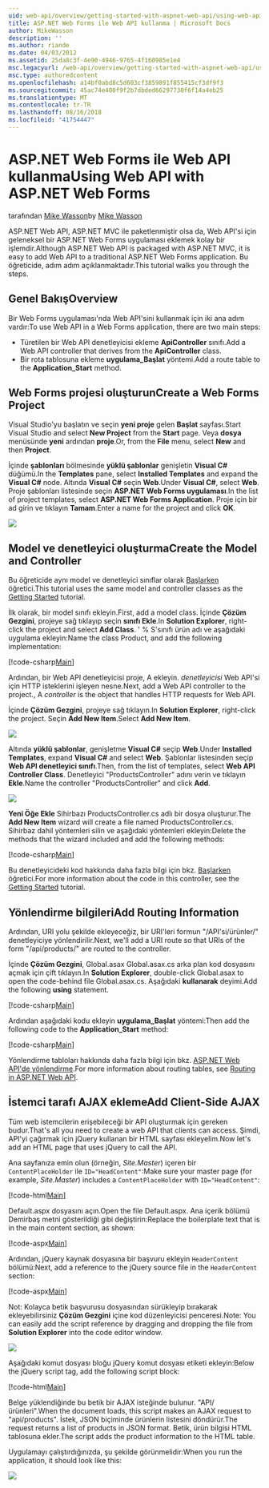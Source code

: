 ```yaml
---
uid: web-api/overview/getting-started-with-aspnet-web-api/using-web-api-with-aspnet-web-forms
title: ASP.NET Web Forms ile Web API kullanma | Microsoft Docs
author: MikeWasson
description: ''
ms.author: riande
ms.date: 04/03/2012
ms.assetid: 25da8c3f-4e90-4946-9765-4f160985e1e4
msc.legacyurl: /web-api/overview/getting-started-with-aspnet-web-api/using-web-api-with-aspnet-web-forms
msc.type: authoredcontent
ms.openlocfilehash: a14bf0abd8c5d603cf3859891f855415cf3df9f3
ms.sourcegitcommit: 45ac74e400f9f2b7dbded66297730f6f14a4eb25
ms.translationtype: MT
ms.contentlocale: tr-TR
ms.lasthandoff: 08/16/2018
ms.locfileid: "41754447"
---
```

<a name="using-web-api-with-aspnet-web-forms"></a><span data-ttu-id="61a49-102">ASP.NET Web Forms ile Web API kullanma</span><span class="sxs-lookup"><span data-stu-id="61a49-102">Using Web API with ASP.NET Web Forms</span></span>
====================
<span data-ttu-id="61a49-103">tarafından [Mike Wasson](https://github.com/MikeWasson)</span><span class="sxs-lookup"><span data-stu-id="61a49-103">by [Mike Wasson](https://github.com/MikeWasson)</span></span>

<span data-ttu-id="61a49-104">ASP.NET Web API, ASP.NET MVC ile paketlenmiştir olsa da, Web API'si için geleneksel bir ASP.NET Web Forms uygulaması eklemek kolay bir işlemdir.</span><span class="sxs-lookup"><span data-stu-id="61a49-104">Although ASP.NET Web API is packaged with ASP.NET MVC, it is easy to add Web API to a traditional ASP.NET Web Forms application.</span></span> <span data-ttu-id="61a49-105">Bu öğreticide, adım adım açıklanmaktadır.</span><span class="sxs-lookup"><span data-stu-id="61a49-105">This tutorial walks you through the steps.</span></span>

## <a name="overview"></a><span data-ttu-id="61a49-106">Genel Bakış</span><span class="sxs-lookup"><span data-stu-id="61a49-106">Overview</span></span>

<span data-ttu-id="61a49-107">Bir Web Forms uygulaması'nda Web API'sini kullanmak için iki ana adım vardır:</span><span class="sxs-lookup"><span data-stu-id="61a49-107">To use Web API in a Web Forms application, there are two main steps:</span></span>

- <span data-ttu-id="61a49-108">Türetilen bir Web API denetleyicisi ekleme **ApiController** sınıfı.</span><span class="sxs-lookup"><span data-stu-id="61a49-108">Add a Web API controller that derives from the **ApiController** class.</span></span>
- <span data-ttu-id="61a49-109">Bir rota tablosuna ekleme **uygulama\_Başlat** yöntemi.</span><span class="sxs-lookup"><span data-stu-id="61a49-109">Add a route table to the **Application\_Start** method.</span></span>

## <a name="create-a-web-forms-project"></a><span data-ttu-id="61a49-110">Web Forms projesi oluşturun</span><span class="sxs-lookup"><span data-stu-id="61a49-110">Create a Web Forms Project</span></span>

<span data-ttu-id="61a49-111">Visual Studio'yu başlatın ve seçin **yeni proje** gelen **Başlat** sayfası.</span><span class="sxs-lookup"><span data-stu-id="61a49-111">Start Visual Studio and select **New Project** from the **Start** page.</span></span> <span data-ttu-id="61a49-112">Veya **dosya** menüsünde **yeni** ardından **proje**.</span><span class="sxs-lookup"><span data-stu-id="61a49-112">Or, from the **File** menu, select **New** and then **Project**.</span></span>

<span data-ttu-id="61a49-113">İçinde **şablonları** bölmesinde **yüklü şablonlar** genişletin **Visual C#** düğümü.</span><span class="sxs-lookup"><span data-stu-id="61a49-113">In the **Templates** pane, select **Installed Templates** and expand the **Visual C#** node.</span></span> <span data-ttu-id="61a49-114">Altında **Visual C#** seçin **Web**.</span><span class="sxs-lookup"><span data-stu-id="61a49-114">Under **Visual C#**, select **Web**.</span></span> <span data-ttu-id="61a49-115">Proje şablonları listesinde seçin **ASP.NET Web Forms uygulaması**.</span><span class="sxs-lookup"><span data-stu-id="61a49-115">In the list of project templates, select **ASP.NET Web Forms Application**.</span></span> <span data-ttu-id="61a49-116">Proje için bir ad girin ve tıklayın **Tamam**.</span><span class="sxs-lookup"><span data-stu-id="61a49-116">Enter a name for the project and click **OK**.</span></span>

![](using-web-api-with-aspnet-web-forms/_static/image1.png)

## <a name="create-the-model-and-controller"></a><span data-ttu-id="61a49-117">Model ve denetleyici oluşturma</span><span class="sxs-lookup"><span data-stu-id="61a49-117">Create the Model and Controller</span></span>

<span data-ttu-id="61a49-118">Bu öğreticide aynı model ve denetleyici sınıflar olarak [Başlarken](tutorial-your-first-web-api.md) öğretici.</span><span class="sxs-lookup"><span data-stu-id="61a49-118">This tutorial uses the same model and controller classes as the [Getting Started](tutorial-your-first-web-api.md) tutorial.</span></span>

<span data-ttu-id="61a49-119">İlk olarak, bir model sınıfı ekleyin.</span><span class="sxs-lookup"><span data-stu-id="61a49-119">First, add a model class.</span></span> <span data-ttu-id="61a49-120">İçinde **Çözüm Gezgini**, projeye sağ tıklayıp seçin **sınıfı Ekle**.</span><span class="sxs-lookup"><span data-stu-id="61a49-120">In **Solution Explorer**, right-click the project and select **Add Class**.</span></span> <span data-ttu-id="61a49-121">' % S'sınıfı ürün adı ve aşağıdaki uygulama ekleyin:</span><span class="sxs-lookup"><span data-stu-id="61a49-121">Name the class Product, and add the following implementation:</span></span>

[!code-csharp[Main](using-web-api-with-aspnet-web-forms/samples/sample1.cs)]

<span data-ttu-id="61a49-122">Ardından, bir Web API denetleyicisi proje, A ekleyin. *denetleyicisi* Web API'si için HTTP isteklerini işleyen nesne.</span><span class="sxs-lookup"><span data-stu-id="61a49-122">Next, add a Web API controller to the project., A *controller* is the object that handles HTTP requests for Web API.</span></span>

<span data-ttu-id="61a49-123">İçinde **Çözüm Gezgini**, projeye sağ tıklayın.</span><span class="sxs-lookup"><span data-stu-id="61a49-123">In **Solution Explorer**, right-click the project.</span></span> <span data-ttu-id="61a49-124">Seçin **Add New Item**.</span><span class="sxs-lookup"><span data-stu-id="61a49-124">Select **Add New Item**.</span></span>

![](using-web-api-with-aspnet-web-forms/_static/image2.png)

<span data-ttu-id="61a49-125">Altında **yüklü şablonlar**, genişletme **Visual C#** seçip **Web**.</span><span class="sxs-lookup"><span data-stu-id="61a49-125">Under **Installed Templates**, expand **Visual C#** and select **Web**.</span></span> <span data-ttu-id="61a49-126">Şablonlar listesinden seçip **Web API denetleyici sınıfı**.</span><span class="sxs-lookup"><span data-stu-id="61a49-126">Then, from the list of templates, select **Web API Controller Class**.</span></span> <span data-ttu-id="61a49-127">Denetleyici "ProductsController" adını verin ve tıklayın **Ekle**.</span><span class="sxs-lookup"><span data-stu-id="61a49-127">Name the controller "ProductsController" and click **Add**.</span></span>

![](using-web-api-with-aspnet-web-forms/_static/image3.png)

<span data-ttu-id="61a49-128">**Yeni Öğe Ekle** Sihirbazı ProductsController.cs adlı bir dosya oluşturur.</span><span class="sxs-lookup"><span data-stu-id="61a49-128">The **Add New Item** wizard will create a file named ProductsController.cs.</span></span> <span data-ttu-id="61a49-129">Sihirbaz dahil yöntemleri silin ve aşağıdaki yöntemleri ekleyin:</span><span class="sxs-lookup"><span data-stu-id="61a49-129">Delete the methods that the wizard included and add the following methods:</span></span>

[!code-csharp[Main](using-web-api-with-aspnet-web-forms/samples/sample2.cs)]

<span data-ttu-id="61a49-130">Bu denetleyicideki kod hakkında daha fazla bilgi için bkz. [Başlarken](tutorial-your-first-web-api.md) öğretici.</span><span class="sxs-lookup"><span data-stu-id="61a49-130">For more information about the code in this controller, see the [Getting Started](tutorial-your-first-web-api.md) tutorial.</span></span>

## <a name="add-routing-information"></a><span data-ttu-id="61a49-131">Yönlendirme bilgileri</span><span class="sxs-lookup"><span data-stu-id="61a49-131">Add Routing Information</span></span>

<span data-ttu-id="61a49-132">Ardından, URI yolu şekilde ekleyeceğiz, bir URI'leri formun &quot;/API'si/ürünler/&quot; denetleyiciye yönlendirilir.</span><span class="sxs-lookup"><span data-stu-id="61a49-132">Next, we'll add a URI route so that URIs of the form &quot;/api/products/&quot; are routed to the controller.</span></span>

<span data-ttu-id="61a49-133">İçinde **Çözüm Gezgini**, Global.asax Global.asax.cs arka plan kod dosyasını açmak için çift tıklayın.</span><span class="sxs-lookup"><span data-stu-id="61a49-133">In **Solution Explorer**, double-click Global.asax to open the code-behind file Global.asax.cs.</span></span> <span data-ttu-id="61a49-134">Aşağıdaki **kullanarak** deyimi.</span><span class="sxs-lookup"><span data-stu-id="61a49-134">Add the following **using** statement.</span></span>

[!code-csharp[Main](using-web-api-with-aspnet-web-forms/samples/sample3.cs)]

<span data-ttu-id="61a49-135">Ardından aşağıdaki kodu ekleyin **uygulama\_Başlat** yöntemi:</span><span class="sxs-lookup"><span data-stu-id="61a49-135">Then add the following code to the **Application\_Start** method:</span></span>

[!code-csharp[Main](using-web-api-with-aspnet-web-forms/samples/sample4.cs)]

<span data-ttu-id="61a49-136">Yönlendirme tabloları hakkında daha fazla bilgi için bkz. [ASP.NET Web API'de yönlendirme](../web-api-routing-and-actions/routing-in-aspnet-web-api.md).</span><span class="sxs-lookup"><span data-stu-id="61a49-136">For more information about routing tables, see [Routing in ASP.NET Web API](../web-api-routing-and-actions/routing-in-aspnet-web-api.md).</span></span>

## <a name="add-client-side-ajax"></a><span data-ttu-id="61a49-137">İstemci tarafı AJAX ekleme</span><span class="sxs-lookup"><span data-stu-id="61a49-137">Add Client-Side AJAX</span></span>

<span data-ttu-id="61a49-138">Tüm web istemcilerin erişebileceği bir API oluşturmak için gereken budur.</span><span class="sxs-lookup"><span data-stu-id="61a49-138">That's all you need to create a web API that clients can access.</span></span> <span data-ttu-id="61a49-139">Şimdi, API'yi çağırmak için jQuery kullanan bir HTML sayfası ekleyelim.</span><span class="sxs-lookup"><span data-stu-id="61a49-139">Now let's add an HTML page that uses jQuery to call the API.</span></span>

<span data-ttu-id="61a49-140">Ana sayfanıza emin olun (örneğin, *Site.Master*) içeren bir `ContentPlaceHolder` ile `ID="HeadContent"`:</span><span class="sxs-lookup"><span data-stu-id="61a49-140">Make sure your master page (for example, *Site.Master*) includes a `ContentPlaceHolder` with `ID="HeadContent"`:</span></span>

[!code-html[Main](using-web-api-with-aspnet-web-forms/samples/sample8.html)]

<span data-ttu-id="61a49-141">Default.aspx dosyasını açın.</span><span class="sxs-lookup"><span data-stu-id="61a49-141">Open the file Default.aspx.</span></span> <span data-ttu-id="61a49-142">Ana içerik bölümü Demirbaş metni gösterildiği gibi değiştirin:</span><span class="sxs-lookup"><span data-stu-id="61a49-142">Replace the boilerplate text that is in the main content section, as shown:</span></span>

[!code-aspx[Main](using-web-api-with-aspnet-web-forms/samples/sample5.aspx)]

<span data-ttu-id="61a49-143">Ardından, jQuery kaynak dosyasına bir başvuru ekleyin `HeaderContent` bölümü:</span><span class="sxs-lookup"><span data-stu-id="61a49-143">Next, add a reference to the jQuery source file in the `HeaderContent` section:</span></span>

[!code-aspx[Main](using-web-api-with-aspnet-web-forms/samples/sample6.aspx?highlight=2)]

<span data-ttu-id="61a49-144">Not: Kolayca betik başvurusu dosyasından sürükleyip bırakarak ekleyebilirsiniz **Çözüm Gezgini** içine kod düzenleyicisi penceresi.</span><span class="sxs-lookup"><span data-stu-id="61a49-144">Note: You can easily add the script reference by dragging and dropping the file from **Solution Explorer** into the code editor window.</span></span>

![](using-web-api-with-aspnet-web-forms/_static/image4.png)

<span data-ttu-id="61a49-145">Aşağıdaki komut dosyası bloğu jQuery komut dosyası etiketi ekleyin:</span><span class="sxs-lookup"><span data-stu-id="61a49-145">Below the jQuery script tag, add the following script block:</span></span>

[!code-html[Main](using-web-api-with-aspnet-web-forms/samples/sample7.html)]

<span data-ttu-id="61a49-146">Belge yüklendiğinde bu betik bir AJAX isteğinde bulunur. &quot;API/ürünleri&quot;.</span><span class="sxs-lookup"><span data-stu-id="61a49-146">When the document loads, this script makes an AJAX request to &quot;api/products&quot;.</span></span> <span data-ttu-id="61a49-147">İstek, JSON biçiminde ürünlerin listesini döndürür.</span><span class="sxs-lookup"><span data-stu-id="61a49-147">The request returns a list of products in JSON format.</span></span> <span data-ttu-id="61a49-148">Betik, ürün bilgisi HTML tablosuna ekler.</span><span class="sxs-lookup"><span data-stu-id="61a49-148">The script adds the product information to the HTML table.</span></span>

<span data-ttu-id="61a49-149">Uygulamayı çalıştırdığınızda, şu şekilde görünmelidir:</span><span class="sxs-lookup"><span data-stu-id="61a49-149">When you run the application, it should look like this:</span></span>

![](using-web-api-with-aspnet-web-forms/_static/image5.png)
